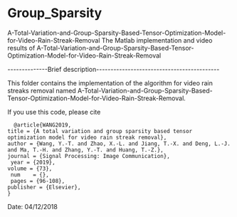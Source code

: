 # Group_Sparsity
A-Total-Variation-and-Group-Sparsity-Based-Tensor-Optimization-Model-for-Video-Rain-Streak-Removal
The Matlab implementation and video results of A-Total-Variation-and-Group-Sparsity-Based-Tensor-Optimization-Model-for-Video-Rain-Streak-Removal

--------------Brief description-------------------------------------------

This folder contains the implementation of the algorithm for video rain streaks removal named A-Total-Variation-and-Group-Sparsity-Based-Tensor-Optimization-Model-for-Video-Rain-Streak-Removal.

If you use this code, please cite

      @article{WANG2019,
    title = {A total variation and group sparsity based tensor optimization model for video rain streak removal},
    author = {Wang, Y.-T. and Zhao, X.-L. and Jiang, T.-X. and Deng, L.-J. and Ma, T.-H. and Zhang, Y.-T. and Huang, T.-Z.},
    journal = {Signal Processing: Image Communication},
     year = {2019},
    volume = {73},
     num    = {},
     pages = {96-108},
    publisher = {Elsevier},
    }

    
Date: 04/12/2018
